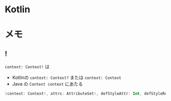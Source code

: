 # Kotlin

# メモ

## !

`context: Context!` は


- Kotlinの `context: Context?` または `context: Context`　
- Java の `Context context` にあたる

```kotlin
(context: Context!, attrs: AttributeSet!, defStyleAttr: Int, defStyleRes: Int)
```